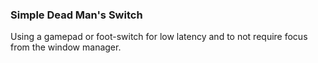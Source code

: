 ### Simple Dead Man's Switch


Using a gamepad or foot-switch for low latency and to not require focus from the window manager.